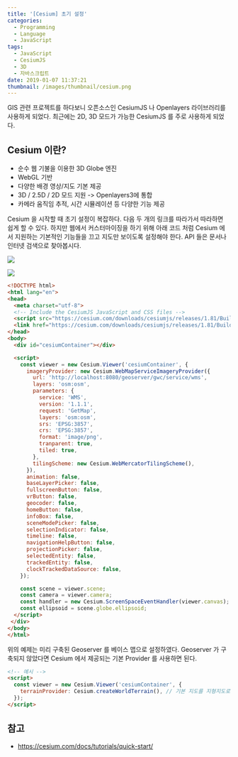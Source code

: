```yaml
---
title: '[Cesium] 초기 설정'
categories:
  - Programming
  - Language
  - JavaScript
tags:
  - JavaScript
  - CesiumJS
  - 3D
  - 자바스크립트
date: 2019-01-07 11:37:21
thumbnail: /images/thumbnail/cesium.png
---
```


GIS 관련 프로젝트를 하다보니 오픈소스인 CesiumJS 나 Openlayers 라이브러리를 사용하게 되었다. 최근에는 2D, 3D 모드가 가능한 CesiumJS 를 주로 사용하게 되었다.

## Cesium 이란?

- 순수 웹 기불을 이용한 3D Globe 엔진
- WebGL 기반
- 다양한 배경 영상/지도 기본 제공
- 3D / 2.5D / 2D 모드 지원 -> Openlayers3에 통합
- 카메라 움직임 추적, 시간 시뮬레이션 등 다양한 기능 제공

Cesium 을 시작할 때 초기 설정이 복잡하다. 다음 두 개의 링크를 따라가서 따라하면 쉽게 할 수 있다. 하지만 웹에서 커스터마이징을 하기 위해 아래 코드 처럼 Cesium 에서 지원하는 기본적인 기능들을 끄고 지도만 보이도록 설정해야 한다.
API 들은 문서나 인터넷 검색으로 찾아봅시다.

[![](/images/cesium-up-and-running.png)](https://cesiumjs.org/tutorials/cesium-up-and-running/)

[![](/images/cesium-demos.png)](https://cesiumjs.org/demos/)

```html
<!DOCTYPE html>
<html lang="en">
<head>
  <meta charset="utf-8">
  <!-- Include the CesiumJS JavaScript and CSS files -->
  <script src="https://cesium.com/downloads/cesiumjs/releases/1.81/Build/Cesium/Cesium.js"></script>
  <link href="https://cesium.com/downloads/cesiumjs/releases/1.81/Build/Cesium/Widgets/widgets.css" rel="stylesheet">
</head>
<body>
  <div id="cesiumContainer"></div>

  <script>
    const viewer = new Cesium.Viewer('cesiumContainer', {
      imageryProvider: new Cesium.WebMapServiceImageryProvider({
        url: 'http://localhost:8080/geoserver/gwc/service/wms',
        layers: 'osm:osm',
        parameters: {
          service: 'WMS',
          version: '1.1.1',
          request: 'GetMap',
          layers: 'osm:osm',
          srs: 'EPSG:3857',
          crs: 'EPSG:3857',
          format: 'image/png',
          tranparent: true,
          tiled: true,
        },
        tilingScheme: new Cesium.WebMercatorTilingScheme(),
      }),
      animation: false,
      baseLayerPicker: false,
      fullscreenButton: false,
      vrButton: false,
      geocoder: false,
      homeButton: false,
      infoBox: false,
      sceneModePicker: false,
      selectionIndicator: false,
      timeline: false,
      navigationHelpButton: false,
      projectionPicker: false,
      selectedEntity: false,
      trackedEntity: false,
      clockTrackedDataSource: false,
    });

    const scene = viewer.scene;
    const camera = viewer.camera;
    const handler = new Cesium.ScreenSpaceEventHandler(viewer.canvas);
    const ellipsoid = scene.globe.ellipsoid;
  </script>
 </div>
</body>
</html>
```

위의 예제는 미리 구축된 Geoserver 를 베이스 맵으로 설정하였다. Geoserver 가 구축되지 않았다면 Cesium 에서 제공되는 기본 Provider 를 사용하면 된다.

```html
<!-- 예시 -->
<script>
  const viewer = new Cesium.Viewer('cesiumContainer', {
    terrainProvider: Cesium.createWorldTerrain(), // 기본 지도를 지형지도로 셋팅
  });
</script>
```

## 참고

- https://cesium.com/docs/tutorials/quick-start/
